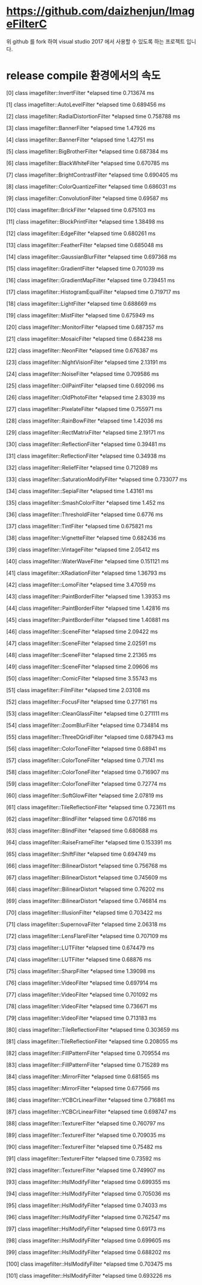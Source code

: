 https://github.com/daizhenjun/ImageFilterC 
======
위 github 를 fork 하여 visual studio 2017 에서 사용할 수 있도록 하는 프로젝트 입니다.


release compile 환경에서의 속도
======
[0] class imagefilter::InvertFilter *elapsed time 0.713674 ms

[1] class imagefilter::AutoLevelFilter *elapsed time 0.689456 ms

[2] class imagefilter::RadialDistortionFilter *elapsed time 0.758788 ms

[3] class imagefilter::BannerFilter *elapsed time 1.47926 ms

[4] class imagefilter::BannerFilter *elapsed time 1.42751 ms

[5] class imagefilter::BigBrotherFilter *elapsed time 0.687384 ms

[6] class imagefilter::BlackWhiteFilter *elapsed time 0.670785 ms

[7] class imagefilter::BrightContrastFilter *elapsed time 0.690405 ms

[8] class imagefilter::ColorQuantizeFilter *elapsed time 0.686031 ms

[9] class imagefilter::ConvolutionFilter *elapsed time 0.69587 ms

[10] class imagefilter::BrickFilter *elapsed time 0.675103 ms

[11] class imagefilter::BlockPrintFilter *elapsed time 1.38498 ms

[12] class imagefilter::EdgeFilter *elapsed time 0.680261 ms

[13] class imagefilter::FeatherFilter *elapsed time 0.685048 ms

[14] class imagefilter::GaussianBlurFilter *elapsed time 0.697368 ms

[15] class imagefilter::GradientFilter *elapsed time 0.701039 ms

[16] class imagefilter::GradientMapFilter *elapsed time 0.739451 ms

[17] class imagefilter::HistogramEqualFilter *elapsed time 0.719717 ms

[18] class imagefilter::LightFilter *elapsed time 0.688669 ms

[19] class imagefilter::MistFilter *elapsed time 0.675949 ms

[20] class imagefilter::MonitorFilter *elapsed time 0.687357 ms

[21] class imagefilter::MosaicFilter *elapsed time 0.684238 ms

[22] class imagefilter::NeonFilter *elapsed time 0.676387 ms

[23] class imagefilter::NightVisionFilter *elapsed time 2.13191 ms

[24] class imagefilter::NoiseFilter *elapsed time 0.709586 ms

[25] class imagefilter::OilPaintFilter *elapsed time 0.692096 ms

[26] class imagefilter::OldPhotoFilter *elapsed time 2.83039 ms

[27] class imagefilter::PixelateFilter *elapsed time 0.755971 ms

[28] class imagefilter::RainBowFilter *elapsed time 1.42036 ms

[29] class imagefilter::RectMatrixFilter *elapsed time 2.19171 ms

[30] class imagefilter::ReflectionFilter *elapsed time 0.39481 ms

[31] class imagefilter::ReflectionFilter *elapsed time 0.34938 ms

[32] class imagefilter::ReliefFilter *elapsed time 0.712089 ms

[33] class imagefilter::SaturationModifyFilter *elapsed time 0.733077 ms

[34] class imagefilter::SepiaFilter *elapsed time 1.43161 ms

[35] class imagefilter::SmashColorFilter *elapsed time 1.452 ms

[36] class imagefilter::ThresholdFilter *elapsed time 0.6776 ms

[37] class imagefilter::TintFilter *elapsed time 0.675821 ms

[38] class imagefilter::VignetteFilter *elapsed time 0.682436 ms

[39] class imagefilter::VintageFilter *elapsed time 2.05412 ms

[40] class imagefilter::WaterWaveFilter *elapsed time 0.151121 ms

[41] class imagefilter::XRadiationFilter *elapsed time 1.36793 ms

[42] class imagefilter::LomoFilter *elapsed time 3.47059 ms

[43] class imagefilter::PaintBorderFilter *elapsed time 1.39353 ms

[44] class imagefilter::PaintBorderFilter *elapsed time 1.42816 ms

[45] class imagefilter::PaintBorderFilter *elapsed time 1.40881 ms

[46] class imagefilter::SceneFilter *elapsed time 2.09422 ms

[47] class imagefilter::SceneFilter *elapsed time 2.02591 ms

[48] class imagefilter::SceneFilter *elapsed time 2.21365 ms

[49] class imagefilter::SceneFilter *elapsed time 2.09606 ms

[50] class imagefilter::ComicFilter *elapsed time 3.55743 ms

[51] class imagefilter::FilmFilter *elapsed time 2.03108 ms

[52] class imagefilter::FocusFilter *elapsed time 0.277161 ms

[53] class imagefilter::CleanGlassFilter *elapsed time 0.271111 ms

[54] class imagefilter::ZoomBlurFilter *elapsed time 0.734814 ms

[55] class imagefilter::ThreeDGridFilter *elapsed time 0.687943 ms

[56] class imagefilter::ColorToneFilter *elapsed time 0.68941 ms

[57] class imagefilter::ColorToneFilter *elapsed time 0.71741 ms

[58] class imagefilter::ColorToneFilter *elapsed time 0.716907 ms

[59] class imagefilter::ColorToneFilter *elapsed time 0.72774 ms

[60] class imagefilter::SoftGlowFilter *elapsed time 2.07819 ms

[61] class imagefilter::TileReflectionFilter *elapsed time 0.723611 ms

[62] class imagefilter::BlindFilter *elapsed time 0.670186 ms

[63] class imagefilter::BlindFilter *elapsed time 0.680688 ms

[64] class imagefilter::RaiseFrameFilter *elapsed time 0.153391 ms

[65] class imagefilter::ShiftFilter *elapsed time 0.694749 ms

[66] class imagefilter::BilinearDistort *elapsed time 0.756768 ms

[67] class imagefilter::BilinearDistort *elapsed time 0.745609 ms

[68] class imagefilter::BilinearDistort *elapsed time 0.76202 ms

[69] class imagefilter::BilinearDistort *elapsed time 0.746814 ms

[70] class imagefilter::IllusionFilter *elapsed time 0.703422 ms

[71] class imagefilter::SupernovaFilter *elapsed time 2.06318 ms

[72] class imagefilter::LensFlareFilter *elapsed time 0.707109 ms

[73] class imagefilter::LUTFilter *elapsed time 0.674479 ms

[74] class imagefilter::LUTFilter *elapsed time 0.68876 ms

[75] class imagefilter::SharpFilter *elapsed time 1.39098 ms

[76] class imagefilter::VideoFilter *elapsed time 0.697914 ms

[77] class imagefilter::VideoFilter *elapsed time 0.701092 ms

[78] class imagefilter::VideoFilter *elapsed time 0.736671 ms

[79] class imagefilter::VideoFilter *elapsed time 0.713183 ms

[80] class imagefilter::TileReflectionFilter *elapsed time 0.303659 ms

[81] class imagefilter::TileReflectionFilter *elapsed time 0.208055 ms

[82] class imagefilter::FillPatternFilter *elapsed time 0.709554 ms

[83] class imagefilter::FillPatternFilter *elapsed time 0.715289 ms

[84] class imagefilter::MirrorFilter *elapsed time 0.681565 ms

[85] class imagefilter::MirrorFilter *elapsed time 0.677566 ms

[86] class imagefilter::YCBCrLinearFilter *elapsed time 0.716861 ms

[87] class imagefilter::YCBCrLinearFilter *elapsed time 0.698747 ms

[88] class imagefilter::TexturerFilter *elapsed time 0.760797 ms

[89] class imagefilter::TexturerFilter *elapsed time 0.709035 ms

[90] class imagefilter::TexturerFilter *elapsed time 0.75482 ms

[91] class imagefilter::TexturerFilter *elapsed time 0.73592 ms

[92] class imagefilter::TexturerFilter *elapsed time 0.749907 ms

[93] class imagefilter::HslModifyFilter *elapsed time 0.699355 ms

[94] class imagefilter::HslModifyFilter *elapsed time 0.705036 ms

[95] class imagefilter::HslModifyFilter *elapsed time 0.74033 ms

[96] class imagefilter::HslModifyFilter *elapsed time 0.762547 ms

[97] class imagefilter::HslModifyFilter *elapsed time 0.69173 ms

[98] class imagefilter::HslModifyFilter *elapsed time 0.699605 ms

[99] class imagefilter::HslModifyFilter *elapsed time 0.688202 ms

[100] class imagefilter::HslModifyFilter *elapsed time 0.703475 ms

[101] class imagefilter::HslModifyFilter *elapsed time 0.693226 ms

